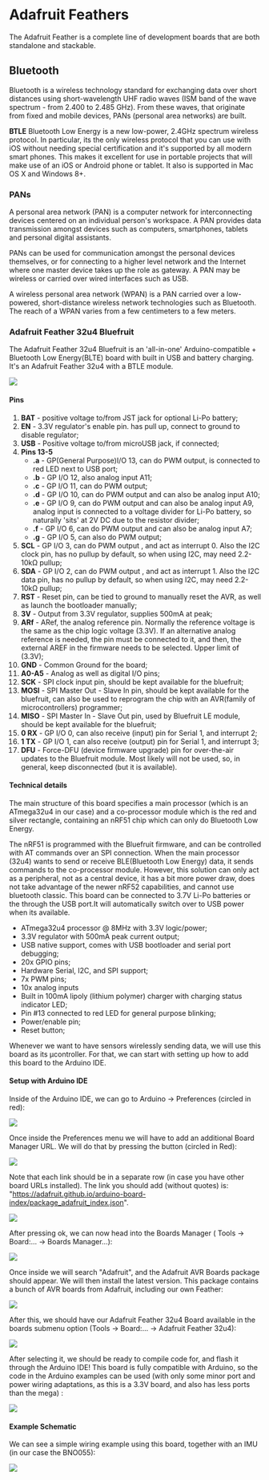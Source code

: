 # Adafruit Feathers
The Adafruit Feather is a complete line of development boards that are both standalone and stackable.

## Bluetooth
Bluetooth is a wireless technology standard for exchanging data over short distances using short-wavelength UHF radio waves (ISM band of the wave spectrum - from 2.400 to 2.485 GHz).
From these waves, that originate from fixed and mobile devices, PANs (personal area networks) are built.

**BTLE**
Bluetooth Low Energy is a new low-power, 2.4GHz spectrum wireless protocol. In particular, its the only wireless protocol that you can use with iOS without needing special certification and it's supported by all modern smart phones. This makes it excellent for use in portable projects that will make use of an iOS or Android phone or tablet. It also is supported in Mac OS X and Windows 8+.
### PANs
A personal area network (PAN) is a computer network for interconnecting devices centered on an individual person's workspace. A PAN provides data transmission amongst devices such as computers, smartphones, tablets and personal digital assistants.

PANs can be used for communication amongst the personal devices themselves, or for connecting to a higher level network and the Internet where one master device takes up the role as gateway. A PAN may be wireless or carried over wired interfaces such as USB.

A wireless personal area network (WPAN) is a PAN carried over a low-powered, short-distance wireless network technologies such as Bluetooth. The reach of a WPAN varies from a few centimeters to a few meters.

### Adafruit Feather 32u4 Bluefruit
The Adafruit Feather 32u4 Bluefruit is an 'all-in-one' Arduino-compatible + Bluetooth Low Energy(BLTE) board with built in USB and battery charging. It's an Adafruit Feather 32u4 with a BTLE module.

![](images/feather_1.png)

#### Pins
1. **BAT** - positive voltage to/from JST jack for optional Li-Po battery;
2. **EN** - 3.3V regulator's enable pin. has pull up, connect to ground to disable regulator;
3. **USB** - Positive voltage to/from microUSB jack, if connected;
4. **Pins 13-5**
    * **.a** - GP(General Purpose)I/O 13, can do PWM output, is connected to red LED next to USB port;
    * **.b** - GP I/O 12, also analog input A11;
    * **.c** - GP I/O 11, can do PWM output;
    * **.d** - GP I/O 10, can do PWM output and can also be analog input A10;
    * **.e** - GP I/O 9, can do PWM output and can also be analog input A9, analog input is connected to a  voltage divider for Li-Po battery, so naturally 'sits' at 2V DC due to the resistor divider;
    * **.f** - GP I/O 6, can do PWM output and can also be analog input A7;
    * **.g** - GP I/O 5, can also do PWM output;
5. **SCL** - GP I/O 3, can do PWM output , and act as interrupt 0. Also the I2C clock pin, has no pullup by default, so when using I2C, may need 2.2-10kΩ pullup;
6. **SDA** -  GP I/O 2, can do PWM output , and act as interrupt 1. Also the I2C data pin, has no pullup by default, so when using I2C, may need 2.2-10kΩ pullup;
7. **RST** - Reset pin, can be tied to ground to manually reset the AVR, as well as launch the bootloader manually;
8. **3V** - Output from 3.3V regulator, supplies 500mA at peak;
9. **ARf** - ARef, the analog reference pin. Normally the reference voltage is the same as the chip logic voltage (3.3V). If an alternative analog reference is needed, the pin must be connected to it, and then,  the external AREF in the firmware needs to be selected. Upper limit of (3.3V);
10. **GND** - Common Ground for the board;
11. **A0-A5** - Analog as well as digital I/O pins;
12. **SCK** - SPI clock input pin, should be kept available for the bluefruit;
13. **MOSI** - SPI Master Out - Slave In pin, should be kept available for the bluefruit, can also be used to reprogram the chip with an AVR(family of microcontrollers) programmer;
14. **MISO** - SPI Master In - Slave Out pin, used by Bluefruit LE module, should be kept available for the bluefruit;
15. **0 RX** - GP I/O 0, can also receive (input) pin for Serial 1, and interrupt 2;
16. **1 TX** - GP I/O 1, can also receive (output) pin for Serial 1, and interrupt 3;
17. **DFU** - Force-DFU (device firmware upgrade) pin for over-the-air updates to the Bluefruit module. Most likely will not be used, so, in general, keep disconnected (but it is available).

#### Technical details
The main structure of this board specifies a main processor (which is an ATmega32u4 in our case) and a co-processor module which is the red and silver rectangle, containing an nRF51 chip which can only do Bluetooth Low Energy.

The nRF51 is programmed with the Bluefruit firmware, and can be controlled with AT commands over an SPI connection. When the main processor (32u4) wants to send or receive BLE(Bluetooth Low Energy) data, it sends commands to the co-processor module. However, this solution can only act as a peripheral, not as a central device, it has a  bit more power draw, does not take advantage of the newer nRF52 capabilities, and cannot use bluetooth classic.
This board can be connected to 3.7V Li-Po batteries or the through the USB port.It will automatically switch over to USB power when its available.

* ATmega32u4 processor @ 8MHz with 3.3V logic/power;
* 3.3V regulator with 500mA peak current output;
* USB native support, comes with USB bootloader and serial port debugging;
* 20x GPIO pins;
* Hardware Serial, I2C, and SPI support;
* 7x PWM pins;
* 10x analog inputs
* Built in 100mA lipoly (lithium polymer) charger with charging status indicator LED;
* Pin #13 connected to red LED for general purpose blinking;
* Power/enable pin;
* Reset button;

Whenever we want to have sensors wirelessly sending data, we will use this board as its µcontroller. For that, we can start with setting up how to add this board to the Arduino IDE.

#### Setup with Arduino IDE

Inside of the Arduino IDE, we can go to Arduino -> Preferences (circled in red):

![](images/feather_2.png)

Once inside the Preferences menu we will have to add an additional Board Manager URL. We will do that by pressing the button (circled in Red):

![](images/feather_3.png)

Note that each link should be in a separate row (in case you have other board URLs installed).
The link you should add (without quotes) is: "https://adafruit.github.io/arduino-board-index/package_adafruit_index.json".

![](images/feather_4.png)

After pressing ok, we can now head into the Boards Manager ( Tools -> Board:... -> Boards Manager...):

![](images/feather_5.png)

Once inside we will search "Adafruit", and the Adafruit AVR Boards package should appear. We will then install the latest version. This package contains a bunch of AVR boards from Adafruit, including our own Feather:

![](images/feather_6.png)

After this, we should have our Adafruit Feather 32u4 Board available in the boards submenu option (Tools -> Board:... -> Adafruit Feather 32u4):

![](images/feather_7.png)

After selecting it, we should be ready to compile code for, and flash it through the Arduino IDE! This board is fully compatible with Arduino, so the code in the Arduino examples can be used (with only some minor port and power wiring adaptations, as this is a 3.3V board, and also has less ports than the mega) :

![](images/feather_8.png)

#### Example Schematic

We can see a simple wiring example using this board, together with an IMU (in our case the BNO055):

![](images/feather_9.png)
